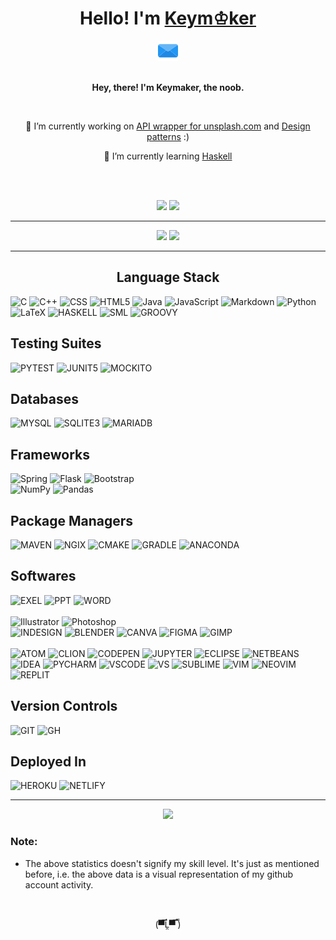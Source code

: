 <div align="center">

<h1>Hello! I'm <a href="https://youtu.be/dQw4w9WgXcQ">Keym♔ker</a></h1>
<a href="mailto:noname.confused.biswas@gmail.com"><img src="email.png"></a>
<br />
<br />

<p><b>Hey, there! I'm Keymaker, the noob.</b></p><br />

<p>🔭 I’m currently working on <a href="https://github.com/heretickeymaker/unsplash-api-wrapper">API wrapper for unsplash.com</a> and <a href="https://github.com/heretickeymaker/design-patterns">Design patterns</a> :)</p>
<p>🌱 I’m currently learning <a href="https://www.haskell.org/">Haskell</a></p>
<br />
<br />

<p>
  <img width="43.5%" src="https://github-readme-stats.vercel.app/api?username=heretickeymaker&show_icons=true&theme=radical&hide_border=true"/>
  <img width=43.4% src="http://github-readme-streak-stats.herokuapp.com/?user=heretickeymaker&theme=radical&hide_border=true"/>
</p>

<hr />

<p>
  <img width="38.3%" src="https://github-readme-stats.vercel.app/api/top-langs/?username=heretickeymaker&show_icons=true&theme=radical&hide_border=true"/>
  <img width="48.7%" src="https://github-readme-stats.vercel.app/api/wakatime?username=heretickeymaker&show_icons=true&theme=radical&hide_border=true"/>
</p>

<hr />

<h2>Language Stack</h2>
<div align="left">
  <p>
      <img alt="C" src="https://img.shields.io/badge/C-00599C?style=for-the-badge&logo=c&logoColor=white">
      <img alt="C++" src="https://img.shields.io/badge/C%2B%2B-00599C?style=for-the-badge&logo=c%2B%2B&logoColor=white">
      <img alt="CSS" src="https://img.shields.io/badge/CSS3-1572B6?style=for-the-badge&logo=css3&logoColor=white">
      <img alt="HTML5" src="https://img.shields.io/badge/HTML5-E34F26?style=for-the-badge&logo=html5&logoColor=white">
      <img alt="Java" src="https://img.shields.io/badge/Java-ED8B00?style=for-the-badge&logo=java&logoColor=blue">
      <img alt="JavaScript" src="https://img.shields.io/badge/JavaScript-F7DF1E?style=for-the-badge&logo=javascript&logoColor=black">
      <img alt="Markdown" src="https://img.shields.io/badge/Markdown-000000?style=for-the-badge&logo=markdown&logoColor=white">
      <img alt="Python" src="https://img.shields.io/badge/python-3670A0?style=for-the-badge&logo=python&logoColor=ffdd54">
      <img alt="LaTeX" src="https://img.shields.io/badge/latex-%23008080.svg?style=for-the-badge&logo=latex&logoColor=white">
      <img alt="HASKELL" src="https://img.shields.io/badge/Haskell-563D7C.svg?style=for-the-badge&logo=haskell&logoColor=white">
      <img alt="SML" src="https://img.shields.io/badge/standardmlnj-563D7C.svg?style=for-the-badge&logo=standardml&logoColor=white">
      <img alt="GROOVY" src="https://img.shields.io/badge/apachegroovy-grey?style=for-the-badge&logo=apachegroovy&logoColor=lightblue">
  </p>

  <h2>Testing Suites</h2>

  <p>
      <img src="https://img.shields.io/badge/PyTest-C71A36.svg?style=for-the-badge&logo=pytest&logoColor=white" alt="PYTEST"/>
      <img src="https://img.shields.io/badge/JUnit-%23F5792A.svg?style=for-the-badge&logo=junit5&logoColor=white" alt="JUNIT5"/> 
      <img src="https://img.shields.io/badge/mockito-%23F5792A.svg?style=for-the-badge&logo=junit5&logoColor=white" alt="MOCKITO"/>
  </p>

  <h2>Databases</h2>

  <p>
      <img alt="MYSQL" src="https://img.shields.io/badge/MySQL-00000F?style=for-the-badge&logo=mysql&logoColor=white">
      <img alt="SQLITE3" src="https://img.shields.io/badge/SQLite-07405E?style=for-the-badge&logo=sqlite&logoColor=white">
      <img src="https://img.shields.io/badge/MariaDB-003545?style=for-the-badge&logo=mariadb&logoColor=white" alt="MARIADB">
  </p>

  <h2>Frameworks</h2>

  <p>
      <img alt="Spring" src="https://img.shields.io/badge/Spring-6DB33F?style=for-the-badge&logo=spring&logoColor=white">
      <img alt="Flask" src="https://img.shields.io/badge/Flask-000000?style=for-the-badge&logo=flask&logoColor=white">
      <img alt="Bootstrap" src="https://img.shields.io/badge/Bootstrap-563D7C?style=for-the-badge&logo=bootstrap&logoColor=white">
      <br />
      <img alt="NumPy" src="https://img.shields.io/badge/numpy-%23013243.svg?style=for-the-badge&logo=numpy&logoColor=white">
      <img alt="Pandas" src="https://img.shields.io/badge/pandas-%23150458.svg?style=for-the-badge&logo=pandas&logoColor=white">
  </p>

  <h2>Package Managers</h2>

  <p>  
      <img src="https://img.shields.io/badge/Apache%20Maven-C71A36?style=for-the-badge&logo=Apache%20Maven&logoColor=white" alt="MAVEN">
      <img src="https://img.shields.io/badge/nginx-%23009639.svg?style=for-the-badge&logo=nginx&logoColor=white" alt="NGIX">
      <img src="https://img.shields.io/badge/CMake-%23008FBA.svg?style=for-the-badge&logo=cmake&logoColor=white" alt="CMAKE"/>
      <img src="https://img.shields.io/badge/gradle-%23150458.svg?style=for-the-badge&logo=gradle&logoColor=white" alt="GRADLE"/>
      <img src="https://img.shields.io/badge/Anaconda-mB33F.svg?style=for-the-badge&logo=anaconda&logoColor=white" alt="ANACONDA"/>
  </p>

  <h2>Softwares</h2>

  <p>
      <img src="https://img.shields.io/badge/Microsoft_Excel-217346?style=for-the-badge&logo=microsoft-excel&logoColor=white" alt="EXEL">
      <img src="https://img.shields.io/badge/Microsoft_PowerPoint-B7472A?style=for-the-badge&logo=microsoft-powerpoint&logoColor=white" alt="PPT">
      <img src="https://img.shields.io/badge/Microsoft_Word-2B579A?style=for-the-badge&logo=microsoft-word&logoColor=white" alt="WORD">
      <br />
      <br />
      <img src="https://img.shields.io/badge/adobeillustrator-%23FF9A00.svg?style=for-the-badge&logo=adobeillustrator&logoColor=white" alt="Illustrator">
      <img src="https://img.shields.io/badge/adobephotoshop-%2331A8FF.svg?style=for-the-badge&logo=adobephotoshop&logoColor=white" alt="Photoshop">
      <br />
      <img src="https://img.shields.io/badge/Adobe%20InDesign-49021F?style=for-the-badge&logo=adobeindesign&logoColor=FF3366" alt="INDESIGN">
      <img src="https://img.shields.io/badge/blender-%23F5792A.svg?style=for-the-badge&logo=blender&logoColor=white" alt="BLENDER">
      <img src="https://img.shields.io/badge/Canva-%2300C4CC.svg?style=for-the-badge&logo=Canva&logoColor=white" alt="CANVA">
      <img src="https://img.shields.io/badge/figma-%23F24E1E.svg?style=for-the-badge&logo=figma&logoColor=white" alt="FIGMA">
      <img src="https://img.shields.io/badge/Gimp-657D8B?style=for-the-badge&logo=gimp&logoColor=FFFFFF" alt="GIMP">
      <br />
      <br />
      <img src="https://img.shields.io/badge/Atom-%2366595C.svg?style=for-the-badge&logo=atom&logoColor=white" alt="ATOM">
      <img src="https://img.shields.io/badge/CLion-black?style=for-the-badge&logo=clion&logoColor=white" alt="CLION">
      <img src="https://img.shields.io/badge/CodePen-white?style=for-the-badge&logo=codepen&logoColor=black" alt="CODEPEN">
      <img src="https://img.shields.io/badge/jupyter-%23FA0F00.svg?style=for-the-badge&logo=jupyter&logoColor=white" alt="JUPYTER">
      <img src="https://img.shields.io/badge/Eclipse-FE7A16.svg?style=for-the-badge&logo=Eclipse&logoColor=white" alt="ECLIPSE">
      <img src="https://img.shields.io/badge/NetBeansIDE-1B6AC6.svg?style=for-the-badge&logo=apache-netbeans-ide&logoColor=white" alt="NETBEANS">
      <img src="https://img.shields.io/badge/IntelliJIDEA-000000.svg?style=for-the-badge&logo=intellij-idea&logoColor=white" alt="IDEA">
      <img src="https://img.shields.io/badge/pycharm-143?style=for-the-badge&logo=pycharm&logoColor=black&color=black&labelColor=green" alt="PYCHARM">
      <img src="https://img.shields.io/badge/VisualStudioCode-0078d7.svg?style=for-the-badge&logo=visual-studio-code&logoColor=white" alt="VSCODE">
      <img src="https://img.shields.io/badge/VisualStudio-5C2D91.svg?style=for-the-badge&logo=visual-studio&logoColor=white" alt="VS">
      <img src="https://img.shields.io/badge/sublime_text-%23575757.svg?style=for-the-badge&logo=sublime-text&logoColor=important" alt="SUBLIME">
      <img src="https://img.shields.io/badge/VIM-%2311AB00.svg?style=for-the-badge&logo=vim&logoColor=white" alt="VIM">
      <img src="https://img.shields.io/badge/NVIM-green.svg?style=for-the-badge&logo=neovim&logoColor=blue" alt="NEOVIM">
      <img src="https://img.shields.io/badge/Repl.it-%230D101E.svg?style=for-the-badge&logo=replit&logoColor=white" alt="REPLIT"/>
  </p>

  <h2>Version Controls</h2>

  <p>
      <img src="https://img.shields.io/badge/git-%23F05033.svg?style=for-the-badge&logo=git&logoColor=white" alt="GIT">
      <img src="https://img.shields.io/badge/github-%23121011.svg?style=for-the-badge&logo=github&logoColor=white" alt="GH">
  </p>

  <h2>Deployed In</h2>

  <p>
      <img src="https://img.shields.io/badge/heroku-%23430098.svg?style=for-the-badge&logo=heroku&logoColor=white" alt="HEROKU"/>
      <img src="https://img.shields.io/badge/netlify-%23000000.svg?style=for-the-badge&logo=netlify&logoColor=#00C7B7" alt="NETLIFY"/>
  </p>
</div>
  
<hr />

<p>
  <img width="87.8%" src="https://activity-graph.herokuapp.com/graph?username=heretickeymaker&bg_color=0A1625&color=F535AA&line=9AFEFF&point=C12267&hide_border=true"/>
</p>
</div>

<h3>Note:</h3>
<ul>
<li>
The above statistics doesn't signify my skill level. It's just as mentioned before, i.e. the above data is a visual representation of my github account activity.
</li>
</ul>

<br />


<p align="center">(▀̿Ĺ̯▀̿ ̿)</p>
